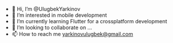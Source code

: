 - 👋 Hi, I’m @UlugbekYarkinov
- 👀 I’m interested in mobile development
- 🌱 I’m currently learning Flutter for a crossplatform development
- 💞️ I’m looking to collaborate on ...
- 📫 How to reach me yarkinovulugbek@gmail.com

<!---
UlugbekYarkinov/UlugbekYarkinov is a ✨ special ✨ repository because its `README.md` (this file) appears on your GitHub profile.
You can click the Preview link to take a look at your changes.
--->
